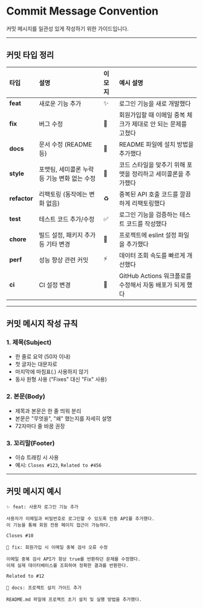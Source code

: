 # Commit Message Convention

커밋 메시지를 일관성 있게 작성하기 위한 가이드입니다.

---

## 커밋 타입 정리

| 타입 | 설명 | 이모지 | 예시 설명 |
|:----|:-----|:-----|:---------|
| **feat** | 새로운 기능 추가 | ✨ | 로그인 기능을 새로 개발했다 |
| **fix** | 버그 수정 | 🐛 | 회원가입할 때 이메일 중복 체크가 제대로 안 되는 문제를 고쳤다 |
| **docs** | 문서 수정 (README 등) | 📝 | README 파일에 설치 방법을 추가했다 |
| **style** | 포맷팅, 세미콜론 누락 등 기능 변화 없는 수정 | 🎨 | 코드 스타일을 맞추기 위해 포맷을 정리하고 세미콜론을 추가했다 |
| **refactor** | 리팩토링 (동작에는 변화 없음) | ♻️ | 중복된 API 호출 코드를 깔끔하게 리팩토링했다 |
| **test** | 테스트 코드 추가/수정 | ✅ | 로그인 기능을 검증하는 테스트 코드를 작성했다 |
| **chore** | 빌드 설정, 패키지 추가 등 기타 변경 | 🔧 | 프로젝트에 eslint 설정 파일을 추가했다 |
| **perf** | 성능 향상 관련 커밋 | ⚡️ | 데이터 조회 속도를 빠르게 개선했다 |
| **ci** | CI 설정 변경 | 👷 | GitHub Actions 워크플로를 수정해서 자동 배포가 되게 했다 |

---

## 커밋 메시지 작성 규칙

### 1. 제목(Subject)
- 한 줄로 요약 (50자 이내)
- 첫 글자는 대문자로
- 마지막에 마침표(\.) 사용하지 않기
- 동사 원형 사용 ("Fixes" 대신 "Fix" 사용)

### 2. 본문(Body)
- 제목과 본문은 한 줄 띄워 분리
- 본문은 "무엇을", "왜" 했는지를 자세히 설명
- 72자마다 줄 바꿈 권장

### 3. 꼬리말(Footer)
- 이슈 트래킹 시 사용
- 예시: `Closes #123`, `Related to #456`

---

## 커밋 메시지 예시

```
✨ feat: 사용자 로그인 기능 추가

사용자가 이메일과 비밀번호로 로그인할 수 있도록 인증 API를 추가했다.
이 기능을 통해 회원 전용 페이지 접근이 가능하다.

Closes #10
```

```
🐛 fix: 회원가입 시 이메일 중복 검사 오류 수정

이메일 중복 검사 API가 항상 true를 반환하던 문제를 수정했다.
이제 실제 데이터베이스를 조회하여 정확한 결과를 반환한다.

Related to #12
```

```
📝 docs: 프로젝트 설치 가이드 추가

README.md 파일에 프로젝트 초기 설치 및 실행 방법을 추가했다.
```
